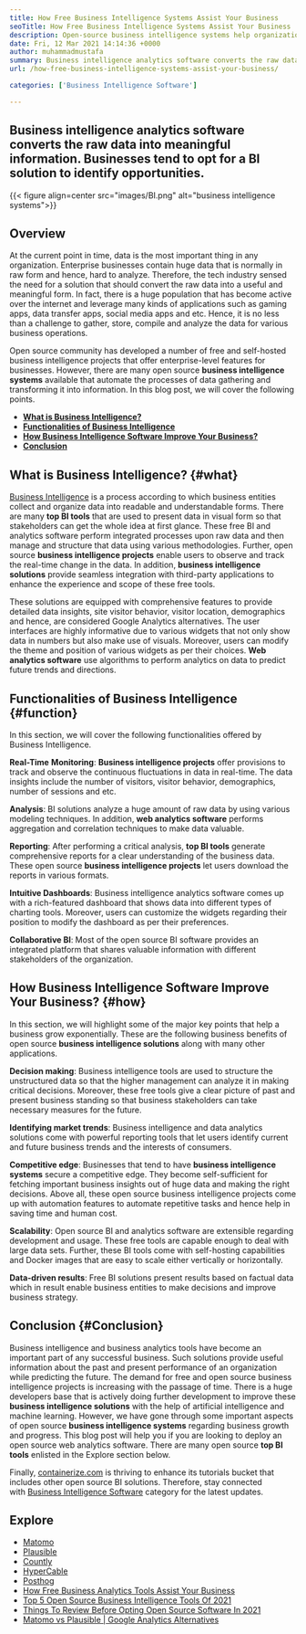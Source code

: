```yaml
---
title: How Free Business Intelligence Systems Assist Your Business
seoTitle: How Free Business Intelligence Systems Assist Your Business
description: Open-source business intelligence systems help organizations to analyze data critically and formulate an effective strategy based on useful business insights.
date: Fri, 12 Mar 2021 14:14:36 +0000
author: muhammadmustafa
summary: Business intelligence analytics software converts the raw data into meaningful information. Businesses tend to opt for a BI solution to identify opportunities.
url: /how-free-business-intelligence-systems-assist-your-business/

categories: ['Business Intelligence Software']

---
```

## Business intelligence analytics software converts the raw data into meaningful information. Businesses tend to opt for a BI solution to identify opportunities.

{{< figure align=center src="images/BI.png" alt="business intelligence systems">}}  

## Overview

At the current point in time, data is the most important thing in any organization. Enterprise businesses contain huge data that is normally in raw form and hence, hard to analyze. Therefore, the tech industry sensed the need for a solution that should convert the raw data into a useful and meaningful form. In fact, there is a huge population that has become active over the internet and leverage many kinds of applications such as gaming apps, data transfer apps, social media apps and etc. Hence, it is no less than a challenge to gather, store, compile and analyze the data for various business operations. 

Open source community has developed a number of free and self-hosted business intelligence projects that offer enterprise-level features for businesses. However, there are many open source **business intelligence systems** available that automate the processes of data gathering and transforming it into information. In this blog post, we will cover the following points.

  * **[What is Business Intelligence?][1]**
  * **[Functionalities of Business Intelligence][2]**
  * **[How Business Intelligence Software Improve Your Business?][3]**
  * **[Conclusion][4]**

## What is Business Intelligence? {#what}

[][5][Business Intelligence][6] is a process according to which business entities collect and organize data into readable and understandable forms. There are many **top BI tools** that are used to present data in visual form so that stakeholders can get the whole idea at first glance. These free BI and analytics software perform integrated processes upon raw data and then manage and structure that data using various methodologies. Further, open source **business intelligence projects** enable users to observe and track the real-time change in the data. In addition, **business intelligence solutions** provide seamless integration with third-party applications to enhance the experience and scope of these free tools. 

These solutions are equipped with comprehensive features to provide detailed data insights, site visitor behavior, visitor location, demographics and hence, are considered Google Analytics alternatives. The user interfaces are highly informative due to various widgets that not only show data in numbers but also make use of visuals. Moreover, users can modify the theme and position of various widgets as per their choices. **Web analytics software** use algorithms to perform analytics on data to predict future trends and directions.

## Functionalities of Business Intelligence {#function}

In this section, we will cover the following functionalities offered by Business Intelligence.

**Real-Time** **Monitoring**: **Business intelligence projects** offer provisions to track and observe the continuous fluctuations in data in real-time. The data insights include the number of visitors, visitor behavior, demographics, number of sessions and etc. 

**Analysis**: BI solutions analyze a huge amount of raw data by using various modeling techniques. In addition, **web analytics software** performs aggregation and correlation techniques to make data valuable. 

**Reporting**: After performing a critical analysis, **top BI tools** generate comprehensive reports for a clear understanding of the business data. These open source **business intelligence projects** let users download the reports in various formats. 

**Intuitive Dashboards**: Business intelligence analytics software comes up with a rich-featured dashboard that shows data into different types of charting tools. Moreover, users can customize the widgets regarding their position to modify the dashboard as per their preferences.

**Collaborative BI**: Most of the open source BI software provides an integrated platform that shares valuable information with different stakeholders of the organization. 

## How Business Intelligence Software Improve Your Business? {#how}

In this section, we will highlight some of the major key points that help a business grow exponentially. These are the following business benefits of open source **business intelligence solutions** along with many other applications. 

**Decision making**: Business intelligence tools are used to structure the unstructured data so that the higher management can analyze it in making critical decisions. Moreover, these free tools give a clear picture of past and present business standing so that business stakeholders can take necessary measures for the future. 

**Identifying market trends**: Business intelligence and data analytics solutions come with powerful reporting tools that let users identify current and future business trends and the interests of consumers.

**Competitive edge**: Businesses that tend to have **business intelligence systems** secure a competitive edge. They become self-sufficient for fetching important business insights out of huge data and making the right decisions. Above all, these open source business intelligence projects come up with automation features to automate repetitive tasks and hence help in saving time and human cost.

**Scalability**: Open source BI and analytics software are extensible regarding development and usage. These free tools are capable enough to deal with large data sets. Further, these BI tools come with self-hosting capabilities and Docker images that are easy to scale either vertically or horizontally.

**Data-driven results**: Free BI solutions present results based on factual data which in result enable business entities to make decisions and improve business strategy.

## Conclusion {#Conclusion}

Business intelligence and business analytics tools have become an important part of any successful business. Such solutions provide useful information about the past and present performance of an organization while predicting the future. The demand for free and open source business intelligence projects is increasing with the passage of time. There is a huge developers base that is actively doing further development to improve these **business intelligence solutions** with the help of artificial intelligence and machine learning. However, we have gone through some important aspects of open source **business intelligence systems** regarding business growth and progress. This blog post will help you if you are looking to deploy an open source web analytics software. There are many open source **top BI tools** enlisted in the Explore section below. 

Finally, [containerize.com][7] is thriving to enhance its tutorials bucket that includes other open source BI solutions. Therefore, stay connected with [Business Intelligence Software][6] category for the latest updates.

## Explore

  * [Matomo][8]
  * [Plausible][9]
  * [Countly][10]
  * [HyperCable][11]
  * [Posthog][12]
  * [How Free Business Analytics Tools Assist Your Business][13]
  * [Top 5 Open Source Business Intelligence Tools Of 2021][14]
  * [Things To Review Before Opting Open Source Software In 2021][15]
  * [Matomo vs Plausible | Google Analytics Alternatives][16]

 [1]: #what
 [2]: #function
 [3]: #how
 [4]: #Conclusion
 [5]: #
 [6]: https://products.containerize.com/business-intelligence
 [7]: https://www.containerize.com/
 [8]: https://products.containerize.com/business-intelligence/matomo
 [9]: https://products.containerize.com/business-intelligence/plausible
 [10]: https://products.containerize.com/business-intelligence/countly
 [11]: https://products.containerize.com/business-intelligence/hypercable
 [12]: https://products.containerize.com/business-intelligence/posthog
 [13]: https://blog.containerize.com/2021/03/12/how-free-business-analytics-tools-assist-your-business/
 [14]: https://blog.containerize.com/business-intelligence-software/top-5-open-source-business-intelligence-solutions-of-2021/

 [15]: https://blog.containerize.com/cmdb-software/things-to-review-before-opting-open-source-software-in-2021/

 [16]: https://blog.containerize.com/business-intelligence-software/matomo-vs-plausible-google-analytics-alternatives/
